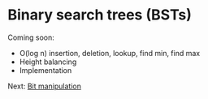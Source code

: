 # Binary search trees (BSTs)

Coming soon:
- O(log n) insertion, deletion, lookup, find min, find max
- Height balancing
- Implementation





Next: [Bit manipulation](9_bit_manipulation.md)